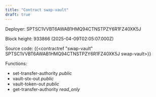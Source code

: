 ```yaml
---
title: "Contract swap-vault"
draft: true
---
```

Deployer: SPTSC1VVBT6AWAB1HMQ94CTNSTPZY6R1FZ40XK5J


 



Block height: 933866 (2025-04-09T02:05:07.000Z)

Source code: {{<contractref "swap-vault" SPTSC1VVBT6AWAB1HMQ94CTNSTPZY6R1FZ40XK5J swap-vault>}}

Functions:

* set-transfer-authority _public_
* vault-stx-out _public_
* vault-token-out _public_
* get-transfer-authority _read_only_
